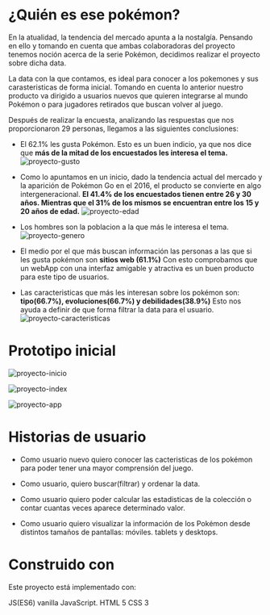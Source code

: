 # ¿Quién es ese pokémon?

En la atualidad, la tendencia del mercado apunta a la nostalgía. Pensando en ello y tomando en cuenta que ambas colaboradoras del proyecto tenemos noción acerca de la serie Pokémon, decidimos realizar el proyecto sobre dicha data.

La data con la que contamos, es ideal para conocer a los pokemones y sus carasteristicas de forma inicial. Tomando en cuenta lo anterior nuestro producto va dirigido a usuarios nuevos que quieren integrarse al mundo Pokémon o para jugadores retirados que buscan volver al juego.

Después de realizar la encuesta, analizando las respuestas que nos proporcionaron 29 personas, llegamos a las siguientes conclusiones:

- El 62.1% les gusta Pokémon. Esto es un buen indicio, ya que nos dice que **más de la mitad de los encuestados les interesa el tema.**
![proyecto-gusto](/img/gusto.jpeg)

- Como lo apuntamos en un inicio, dado la tendencia actual del mercado y la aparición de Pokémon Go en el 2016, el producto se convierte en algo intergeneracional. **El 41.4% de los encuestados tienen entre 26 y 30 años. Mientras que el 31% de los mismos se encuentran entre los 15 y 20 años de edad.**
![proyecto-edad](/img/edad.jpeg)

- Los hombres son la poblacion a la que más le interesa el tema.
![proyecto-genero](/img/genero.jpeg)

- El medio por el que más buscan información las personas a las que si les gusta pokémon son **sitios web (61.1%)** Con esto comprobamos que un webApp con una interfaz amigable y atractiva es un buen producto para este tipo de usuarios.

- Las caracteristicas que más les interesan sobre los pokémon son: **tipo(66.7%), evoluciones(66.7%) y debilidades(38.9%)** Esto nos ayuda a definir de que forma filtrar la data para el usuario.
![proyecto-caracteristicas](/img/caracteristicas.jpeg)

# Prototipo inicial

![proyecto-inicio](/img/inicio.jpeg)

![proyecto-index](/img/index.jpeg)

![proyecto-app](/img/app.jpeg)

# Historias de usuario
- Como usuario nuevo quiero conocer las cacteristicas de los pokémon para poder tener una mayor comprensión del juego.

- Como usuario, quiero buscar(filtrar) y ordenar la data.

- Como usuario quiero poder calcular las estadisticas de la colección o contar cuantas veces aparece determinado valor.

- Como usuario quiero visualizar la información de los Pokémon desde distintos tamaños de pantallas: móviles. tablets y desktops.

# Construido con
Este proyecto está implementado con:

JS(ES6) vanilla JavaScript.
HTML 5
CSS 3




